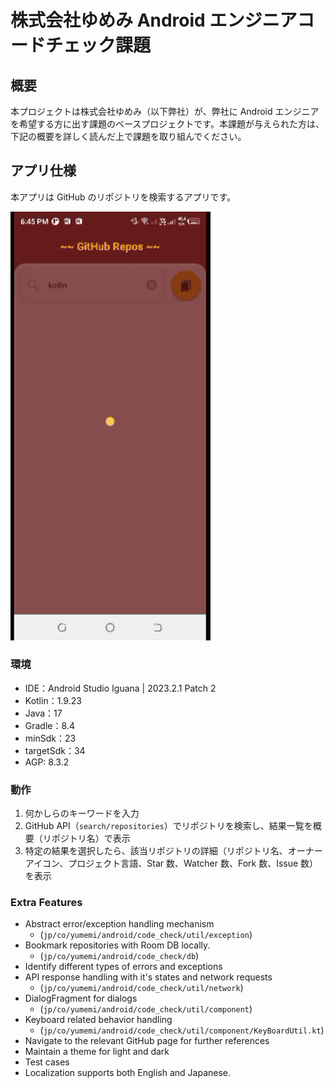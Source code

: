 # 株式会社ゆめみ Android エンジニアコードチェック課題

## 概要

本プロジェクトは株式会社ゆめみ（以下弊社）が、弊社に Android エンジニアを希望する方に出す課題のベースプロジェクトです。本課題が与えられた方は、下記の概要を詳しく読んだ上で課題を取り組んでください。

## アプリ仕様

本アプリは GitHub のリポジトリを検索するアプリです。

<img src="docs/github_app.gif" width="320">

### 環境

- IDE：Android Studio Iguana | 2023.2.1 Patch 2
- Kotlin：1.9.23
- Java：17
- Gradle：8.4
- minSdk：23
- targetSdk：34
- AGP: 8.3.2

### 動作

1. 何かしらのキーワードを入力
2. GitHub API（`search/repositories`）でリポジトリを検索し、結果一覧を概要（リポジトリ名）で表示
3. 特定の結果を選択したら、該当リポジトリの詳細（リポジトリ名、オーナーアイコン、プロジェクト言語、Star 数、Watcher 数、Fork 数、Issue 数）を表示

### Extra Features
- Abstract error/exception handling mechanism
    - (`jp/co/yumemi/android/code_check/util/exception`)
- Bookmark repositories with Room DB locally.
    - (`jp/co/yumemi/android/code_check/db`)
- Identify different types of errors and exceptions
- API response handling with it's states and network requests
    - (`jp/co/yumemi/android/code_check/util/network`)
- DialogFragment for dialogs
    - (`jp/co/yumemi/android/code_check/util/component`)
- Keyboard related behavior handling
    - (`jp/co/yumemi/android/code_check/util/component/KeyBoardUtil.kt`)
- Navigate to the relevant GitHub page for further references
- Maintain a theme for light and dark
- Test cases
- Localization supports both English and Japanese.
